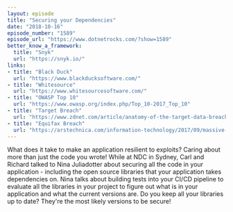 ```yaml
---
layout: episode
title: "Securing your Dependencies"
date: "2018-10-16"
episode_number: "1589"
episode_url: "https://www.dotnetrocks.com/?show=1589"
better_know_a_framework:
  title: "Snyk"
  url: "https://snyk.io/"
links:
- title: "Black Duck"
  url: "https://www.blackducksoftware.com/"
- title: "Whitesource"
  url: "https://www.whitesourcesoftware.com/"
- title: "OWASP Top 10"
  url: "https://www.owasp.org/index.php/Top_10-2017_Top_10"
- title: "Target Breach"
  url: "https://www.zdnet.com/article/anatomy-of-the-target-data-breach-missed-opportunities-and-lessons-learned/"
- title: "Equifax Breach"
  url: "https://arstechnica.com/information-technology/2017/09/massive-equifax-breach-caused-by-failure-to-patch-two-month-old-bug/"
---
```


What does it take to make an application resilient to exploits? Caring about more than just the code you wrote! While at NDC in Sydney, Carl and Richard talked to Nina Juliadotter about securing all the code in your application - including the open source libraries that your application takes dependencies on. Nina talks about building tests into your CI/CD pipeline to evaluate all the libraries in your project to figure out what is in your application and what the current versions are. Do you keep all your libraries up to date? They're the most likely versions to be secure!

